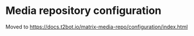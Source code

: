 # Media repository configuration

Moved to https://docs.t2bot.io/matrix-media-repo/configuration/index.html
